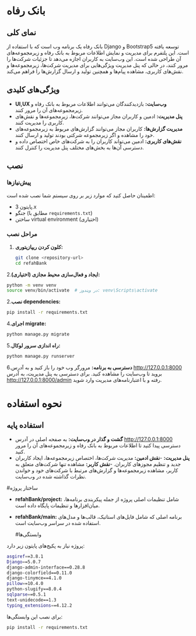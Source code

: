 # بانک رفاه

## نمای کلی
بانک رفاه یک برنامه وب است که با استفاده از Django و Bootstrap5 توسعه یافته است. این پلتفرم برای مدیریت و نمایش اطلاعات مربوط به بانک رفاه و زیرمجموعه‌های آن طراحی شده است. این وب‌سایت به کاربران اجازه می‌دهد تا جزئیات شرکت‌ها را مرور کنند، در حالی که پنل مدیریت ویژگی‌هایی برای مدیریت شرکت‌ها، زیرمجموعه‌ها و نقش‌های کاربری، مشاهده پیام‌ها و همچنین تولید و ارسال گزارش‌ها را فراهم می‌کند.

## ویژگی‌های کلیدی
- **UI,UX وب‌سایت:** بازدیدکنندگان می‌توانند اطلاعات مربوط به بانک رفاه و زیرمجموعه‌های آن را مرور کنند.
- **پنل مدیریت:** ادمین و کاربران مجاز می‌توانند شرکت‌ها، زیرمجموعه‌ها و نقش‌های کاربری را مدیریت کنند.
- **مدیریت گزارش‌ها:** کاربران مجاز می‌توانند گزارش‌های مربوط به زیرمجموعه‌های خود را مشاهده و اگر زیرمجموعه شرکتی بودند تولید و ارسال کنند.
- **نقش‌های کاربری:** ادمین می‌تواند کاربران را به شرکت‌های خاص اختصاص داده و دسترسی آن‌ها به بخش‌های مختلف پنل مدیریت را کنترل کنند.

## نصب

### پیش‌نیازها
اطمینان حاصل کنید که موارد زیر بر روی سیستم شما نصب شده است:
- پایتون 3.x
- جنگو (مطابق با `requirements.txt`)
- ساختن virtual environment (اختیاری)

### مراحل نصب
1. **کلون کردن ریپازیتوری:**
   `````bash
   git clone <repository-url>
   cd refahBank
   `````
2.**ایجاد و فعال‌سازی محیط مجازی (اختیاری):**
  `````bash
  python -m venv venv
  source venv/bin/activate  # در ویندوز: venv\Scripts\activate
  `````
2.**نصب dependencies:**

`````bash
pip install -r requirements.txt
`````
4.**اجرای migrate:**
`````bash
python manage.py migrate
`````
5.**راه اندازی سرور لوکال:**
`````bash
python manage.py runserver
`````
6.**دسترسی به برنامه:**
مرورگر وب خود را باز کنید و به آدرس http://127.0.0.1:8000 بروید تا وب‌سایت را مشاهده کنید. برای دسترسی به پنل مدیریت، به آدرس http://127.0.0.1:8000/admin رفته و با اعتبارنامه‌های مدیریت وارد شوید.

# نحوه استفاده
## استفاده پایه
- **گشت و گذار در وب‌سایت:** به صفحه اصلی در آدرس http://127.0.0.1:8000 دسترسی پیدا کنید تا اطلاعات مربوط به بانک رفاه و زیرمجموعه‌های آن را مرور کنید.
- **پنل مدیریت:**
        -**نقش ادمین:** مدیریت شرکت‌ها، اختصاص زیرمجموعه‌ها، ایجاد کاربران جدید و تنظیم مجوزهای کاربران.
        -**نقش کاربر:** مشاهده تنها شرکت‌های متعلق به کاربر، مشاهده زیرمجموعه‌ها و گزارش‌های مرتبط با شرکت‌های خود و خواندن نظرات گذاشته شده در وب‌سایت.

#ساختار پروژه

- **refahBank/project:** شامل تنظیمات اصلی پروژه از جمله پیکربندی برنامه‌ها، میان‌افزارها و تنظیمات پایگاه داده است.
- **refahBank/main:** برنامه اصلی که شامل فایل‌های استاتیک، قالب‌ها و مدل‌های استفاده شده در سراسر وب‌سایت است.

  #وابستگی‌ها

پروژه نیاز به پکیج‌های پایتون زیر دارد:
`````bash
asgiref==3.8.1
Django==5.0.7
django-admin-interface==0.28.8
django-colorfield==0.11.0
django-tinymce==4.1.0
pillow==10.4.0
python-slugify==8.0.4
sqlparse==0.5.1
text-unidecode==1.3
typing_extensions==4.12.2
`````
برای نصب این وابستگی‌ها:

`````bash
pip install -r requirements.txt
`````






